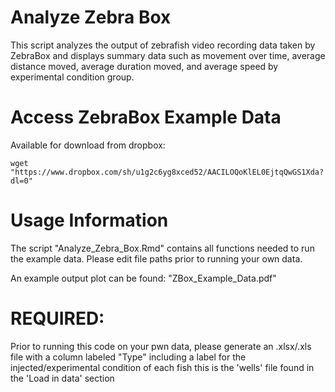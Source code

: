 # Analyze Zebra Box
This script analyzes the output of zebrafish video recording data taken by ZebraBox and displays summary data such as movement over time, average distance moved, average duration moved, and average speed by experimental condition group. 



# Access ZebraBox Example Data
Available for download from dropbox:

```
wget "https://www.dropbox.com/sh/u1g2c6yg8xced52/AACILOQoKlEL0EjtqQwGS1Xda?dl=0"
```


# Usage Information

The script "Analyze_Zebra_Box.Rmd" contains all functions needed to run the example data. Please edit file paths prior to running your own data. 

An example output plot can be found: "ZBox_Example_Data.pdf"



# REQUIRED: 
Prior to running this code on your pwn data, please generate an .xlsx/.xls file with a column labeled "Type" including a label for the injected/experimental condition of each fish this is the 'wells' file found in the 'Load in data' section

